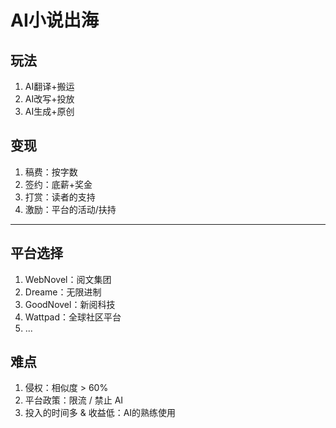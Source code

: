 # AI小说出海

## 玩法

1. AI翻译+搬运
2. AI改写+投放
3. AI生成+原创



## 变现

1. 稿费：按字数
2. 签约：底薪+奖金
3. 打赏：读者的支持
4. 激励：平台的活动/扶持

***

## 平台选择

1. WebNovel：阅文集团
2. Dreame：无限进制
3. GoodNovel：新阅科技
4. Wattpad：全球社区平台
5. ...



## 难点

1. 侵权：相似度 > 60%
2. 平台政策：限流 / 禁止 AI
3. 投入的时间多 & 收益低：AI的熟练使用
